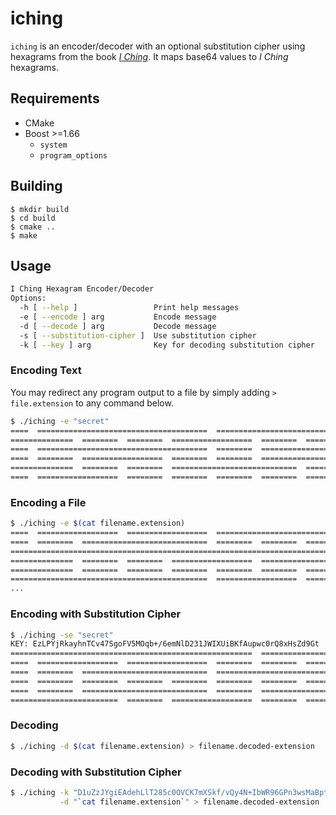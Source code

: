 # iching

`iching` is an encoder/decoder with an optional substitution cipher using hexagrams from the book *[I Ching](https://en.wikipedia.org/wiki/I_Ching)*. It maps base64 values to *I Ching* hexagrams.

## Requirements

* CMake
* Boost >=1.66
  * `system`
  * `program_options`

## Building

```shell
$ mkdir build
$ cd build
$ cmake ..
$ make
```

## Usage

```bash
I Ching Hexagram Encoder/Decoder
Options:
  -h [ --help ]                 Print help messages
  -e [ --encode ] arg           Encode message
  -d [ --decode ] arg           Decode message
  -s [ --substitution-cipher ]  Use substitution cipher
  -k [ --key ] arg              Key for decoding substitution cipher
```

### Encoding Text

You may redirect any program output to a file by simply adding `> file.extension` to any command below.


```bash
$ ./iching -e "secret"
====  ======================================  ==================================
==============  ========  ========  ==================  ========  ========  ====
====  ======================================  ========  ==================  ====
====  ========  ==================  ========  ========  ========================
==============  ========  ========  ============================  ==============
====  ==================  ========  ========  ========  ========  ========  ====
```

### Encoding a File
```bash
$ ./iching -e $(cat filename.extension)
====  ==================  ==================  ==================================
====  ========  ============================  ========  ========  ==============
==========================================================================  ====
==============  ========  ========  ==================  ==================  ====
==============  ========  ========  ========  ========  ========  ========  ====
============================================  ==================  ==============
...
```

### Encoding with Substitution Cipher
```bash
$ ./iching -se "secret"
KEY: EzLPYjRkayhnTCv47SgoFV5MOqb+/6emNlD231JWIXUiBKfAupwc0rQ8xHsZd9Gt
======================================================  ========================
====  ==================  ==================  ========  ========  ========  ====
====  ========  ============================  ============================  ====
====  ========  ========  ========  ========  ========  ========  ==============
====  ========  ============================  ========  ========================
========================  ========  ==================  ========  ========  ====
```

### Decoding
```bash
$ ./iching -d $(cat filename.extension) > filename.decoded-extension
```

### Decoding with Substitution Cipher
```bash
$ ./iching -k "D1uZzJYgiEAdehLlT285c0OVCK7mXSkf/vQy4N+IbWR96GPn3wsMaBptrUjxoHqF" \
           -d "`cat filename.extension`" > filename.decoded-extension
```
